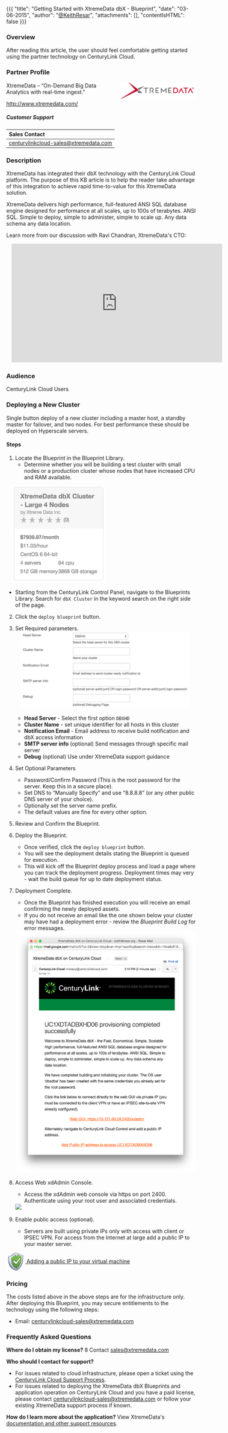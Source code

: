 {{{
  "title": "Getting Started with XtremeData dbX - Blueprint",
  "date": "03-06-2015",
  "author": "<a href='https://twitter.com/KeithResar'>@KeithResar</a>",
  "attachments": [],
  "contentIsHTML": false
}}}

### Overview
After reading this article, the user should feel comfortable getting started using the partner technology on CenturyLink Cloud.

### Partner Profile
<img src="../../images/xtremedata/xtremelog_wht.png" style="max-width:200px;border:0;float:right;">

XtremeData – “On-Demand Big Data Analytics with real-time ingest."

http://www.xtremedata.com/

##### Customer Support

|Sales Contact |
|:- |
|centurylinkcloud-sales@xtremedata.com |

### Description
XtremeData has integrated their dbX technology with the CenturyLink Cloud platform. The purpose of this KB article is to help the reader take advantage of this integration to achieve rapid time-to-value for this XtremeData solution.

XtremeData delivers high performance, full-featured ANSI SQL database engine designed for performance at all scales, up to 100s of terabytes. ANSI SQL. Simple to deploy, simple to administer, simple to scale up. Any data schema any data location.

Learn more from our discussion with Ravi Chandran, XtremeData's CTO:

<iframe width="560" height="315" src="https://www.youtube.com/embed/1LO2TIOvJGw" frameborder="0" allowfullscreen style="margin-left:1em;"></iframe>

### Audience
CenturyLink Cloud Users

### Deploying a New Cluster
Single button deploy of a new cluster including a master host, a standby master for failover, and two nodes. For best performance these should be deployed on Hyperscale servers.

#### Steps
1. Locate the Blueprint in the Blueprint Library.
   * Determine whether you will be building a test cluster with small nodes or a production cluster whose nodes that have increased CPU and RAM available.

  <img src="../../images/xtremedata/dbx_blueprint_tile.png" style="margin-left:1em;border:0;max-width:250px;">

   * Starting from the CenturyLink Control Panel, navigate to the Blueprints Library. Search for `dbX Cluster` in the keyword search on the right side of the page.

2. Click the `deploy blueprint` button.

3. Set Required parameters.
   <img src="../../images/xtremedata/dbx_deploy_parameters.png" style="margin-left:1em;max-width:450px;">

   * **Head Server** - Select the first option `DBXHD`
   * **Cluster Name** - set unique identifier for all hosts in this cluster
   * **Notification Email** - Email address to receive build notification and dbX access information
   * **SMTP server info** (optional) Send messages through specific mail server
   * **Debug** (optional) Use under XtremeData support guidance


4. Set Optional Parameters
   * Password/Confirm Password (This is the root password for the server. Keep this in a secure place).
   * Set DNS to “Manually Specify” and use “8.8.8.8” (or any other public DNS server of your choice).
   * Optionally set the server name prefix.
   * The default values are fine for every other option.

5. Review and Confirm the Blueprint.

6. Deploy the Blueprint.
   * Once verified, click the `deploy blueprint` button.
   * You will see the deployment details stating the Blueprint is queued for execution.
   * This will kick off the Blueprint deploy process and load a page where you can track the deployment progress. Deployment times may very - wait the build queue for up to date deployment status.

7. Deployment Complete.
   * Once the Blueprint has finished execution you will receive an email confirming the newly deployed assets.
   * If you do not receive an email like the one shown below your cluster may have had a deployment error - review the *Blueprint Build Log* for error messages.
   <img src="../../images/xtremedata/dbx_deploy_success_email.png" style="border:0;">

8. Access Web xdAdmin Console.
   * Access the xdAdmin web console via https on port 2400. Authenticate using your root user and associated credentials.
   <img src="../../images/xtremedata/web_gui_screenshot.png" style="border:0;">

9. Enable public access (optional).
   * Servers are built using private IPs only with access with client or IPSEC VPN. For access from the Internet at large add a public IP to your master server.

  <a href="../../Network/how-to-add-public-ip-to-virtual-machine.md">
    <img style="border:0;width:50px;vertical-align:middle;" src="../../images/shared_assets/fw_icon.png">
    Adding a public IP to your virtual machine
  </a>

### Pricing
The costs listed above in the above steps are for the infrastructure only. After deploying this Blueprint, you may secure entitlements to the technology using the following steps:
* Email: centurylinkcloud-sales@xtremedata.com

### Frequently Asked Questions
**Where do I obtain my license?**
8 Contact sales@xtremedata.com

**Who should I contact for support?**
* For issues related to cloud infrastructure, please open a ticket using the [CenturyLink Cloud Support Process](../../Support/how-do-i-report-a-support-issue.md).
* For issues related to deploying the XtremeData dbX Blueprints and application operation on CenturyLink Cloud and you have a paid license, please contact centurylinkcloud-sales@xtremedata.com or follow your existing XtremeData support process if known.

**How do I learn more about the application?**
View XtremeData's [documentation and other support resources](http://www.xtremedata.com/support).
